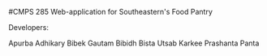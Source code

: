 #CMPS 285 Web-application for Southeastern's Food Pantry

Developers:

Apurba Adhikary
Bibek Gautam
Bibidh Bista
Utsab Karkee
Prashanta Panta